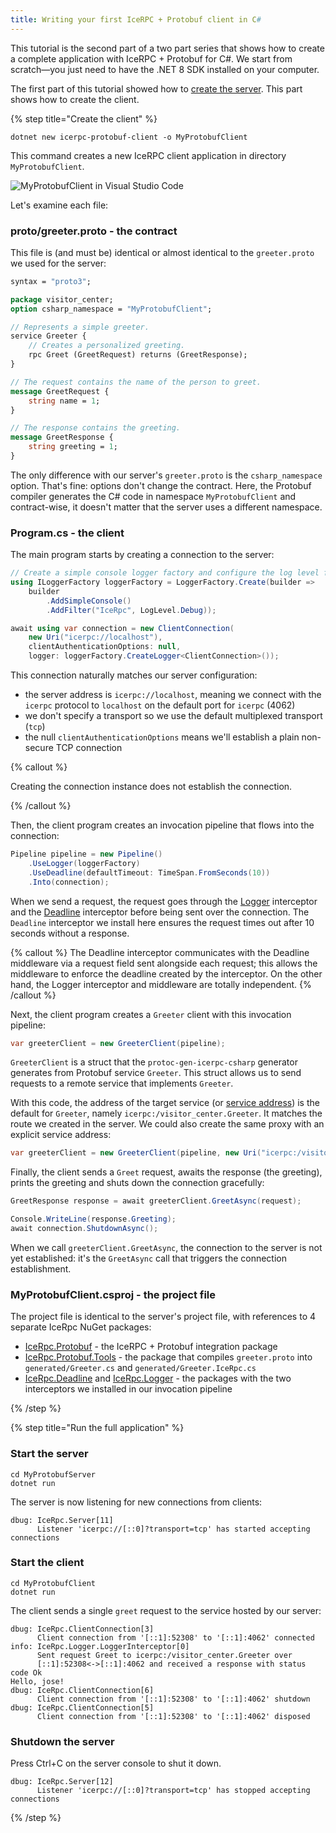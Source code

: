 ```yaml
---
title: Writing your first IceRPC + Protobuf client in C#
---
```


This tutorial is the second part of a two part series that shows how to create a
complete application with IceRPC + Protobuf for C#. We start from scratch—you just need to
have the .NET 8 SDK installed on your computer.

The first part of this tutorial showed how to
[create the server][protobuf-server-tutorial]. This part shows how to create the client.

{% step title="Create the client" %}

```shell
dotnet new icerpc-protobuf-client -o MyProtobufClient
```

This command creates a new IceRPC client application in directory `MyProtobufClient`.

![MyProtobufClient in Visual Studio Code](/images/MyProtobufClient.png)

Let's examine each file:

### proto/greeter.proto - the contract

This file is (and must be) identical or almost identical to the `greeter.proto`
we used for the server:

```proto
syntax = "proto3";

package visitor_center;
option csharp_namespace = "MyProtobufClient";

// Represents a simple greeter.
service Greeter {
    // Creates a personalized greeting.
    rpc Greet (GreetRequest) returns (GreetResponse);
}

// The request contains the name of the person to greet.
message GreetRequest {
    string name = 1;
}

// The response contains the greeting.
message GreetResponse {
    string greeting = 1;
}
```

The only difference with our server's `greeter.proto` is the `csharp_namespace`
option. That's fine: options don't change the contract. Here, the Protobuf
compiler generates the C# code in namespace `MyProtobufClient` and contract-wise, it
doesn't matter that the server uses a different namespace.

### Program.cs - the client

The main program starts by creating a connection to the server:

```csharp
// Create a simple console logger factory and configure the log level for category IceRpc.
using ILoggerFactory loggerFactory = LoggerFactory.Create(builder =>
    builder
        .AddSimpleConsole()
        .AddFilter("IceRpc", LogLevel.Debug));

await using var connection = new ClientConnection(
    new Uri("icerpc://localhost"),
    clientAuthenticationOptions: null,
    logger: loggerFactory.CreateLogger<ClientConnection>());
```

This connection naturally matches our server configuration:

- the server address is `icerpc://localhost`, meaning we connect with the
  `icerpc` protocol to `localhost` on the default port for `icerpc` (4062)
- we don't specify a transport so we use the default multiplexed transport
  (`tcp`)
- the null `clientAuthenticationOptions` means we'll establish a plain
  non-secure TCP connection

{% callout %}

Creating the connection instance does not establish the connection.

{% /callout %}

Then, the client program creates an invocation pipeline that flows into the
connection:

```csharp
Pipeline pipeline = new Pipeline()
    .UseLogger(loggerFactory)
    .UseDeadline(defaultTimeout: TimeSpan.FromSeconds(10))
    .Into(connection);
```

When we send a request, the request goes through the [Logger] interceptor and
the [Deadline] interceptor before being sent over the connection. The `Deadline`
interceptor we install here ensures the request times out after 10 seconds
without a response.

{% callout %}
The Deadline interceptor communicates with the Deadline middleware via a request
field sent alongside each request; this allows the middleware to enforce the
deadline created by the interceptor. On the other hand, the Logger interceptor
and middleware are totally independent.
{% /callout %}

Next, the client program creates a `Greeter` client with this invocation
pipeline:

```csharp
var greeterClient = new GreeterClient(pipeline);
```

`GreeterClient` is a struct that the `protoc-gen-icerpc-csharp` generator generates
from Protobuf service `Greeter`. This struct allows us to send requests to a remote
service that implements `Greeter`.

With this code, the address of the target service (or
[service address][service-address]) is the default for `Greeter`, namely
`icerpc:/visitor_center.Greeter`. It matches the route we created in the server.
We could also create the same proxy with an explicit service address:

```csharp
var greeterClient = new GreeterClient(pipeline, new Uri("icerpc:/visitor_center.Greeter"));
```

Finally, the client sends a `Greet` request, awaits the response (the greeting),
prints the greeting and shuts down the connection gracefully:

```csharp
GreetResponse response = await greeterClient.GreetAsync(request);

Console.WriteLine(response.Greeting);
await connection.ShutdownAsync();
```

When we call `greeterClient.GreetAsync`, the connection to the server is not yet
established: it's the `GreetAsync` call that triggers the connection
establishment.

### MyProtobufClient.csproj - the project file

The project file is identical to the server's project file, with references to 4
separate IceRpc NuGet packages:

- [IceRpc.Protobuf] - the IceRPC + Protobuf integration package
- [IceRpc.Protobuf.Tools] - the package that compiles `greeter.proto` into
  `generated/Greeter.cs` and `generated/Greeter.IceRpc.cs`
- [IceRpc.Deadline] and [IceRpc.Logger] - the packages with the two interceptors
  we installed in our invocation pipeline

{% /step %}

{% step title="Run the full application" %}

### Start the server

```shell
cd MyProtobufServer
dotnet run
```

The server is now listening for new connections from clients:

```
dbug: IceRpc.Server[11]
      Listener 'icerpc://[::0]?transport=tcp' has started accepting connections
```

### Start the client

```shell
cd MyProtobufClient
dotnet run
```

The client sends a single `greet` request to the service hosted by our server:

```
dbug: IceRpc.ClientConnection[3]
      Client connection from '[::1]:52308' to '[::1]:4062' connected
info: IceRpc.Logger.LoggerInterceptor[0]
      Sent request Greet to icerpc:/visitor_center.Greeter over
      [::1]:52308<->[::1]:4062 and received a response with status code Ok
Hello, jose!
dbug: IceRpc.ClientConnection[6]
      Client connection from '[::1]:52308' to '[::1]:4062' shutdown
dbug: IceRpc.ClientConnection[5]
      Client connection from '[::1]:52308' to '[::1]:4062' disposed
```

### Shutdown the server

Press Ctrl+C on the server console to shut it down.

```
dbug: IceRpc.Server[12]
      Listener 'icerpc://[::0]?transport=tcp' has stopped accepting connections
```

{% /step %}

[Deadline]: csharp:IceRpc.Deadline
[IceRpc.Deadline]: https://www.nuget.org/packages/IceRpc.Deadline
[IceRpc.Logger]: https://www.nuget.org/packages/IceRpc.Logger
[IceRpc.Protobuf.Tools]: https://www.nuget.org/packages/IceRpc.Protobuf.Tools
[IceRpc.Protobuf]: https://www.nuget.org/packages/IceRpc.Protobuf
[Logger]: csharp:IceRpc.Logger
[protobuf-server-tutorial]: /getting-started/tutorial/protobuf-server-tutorial
[service-address]: /icerpc/invocation/service-address
